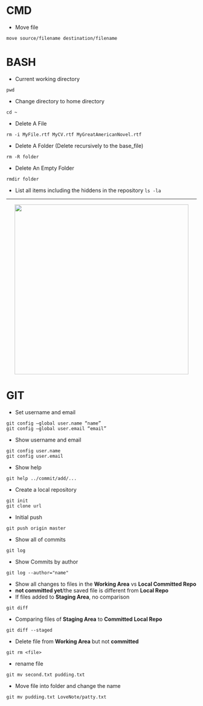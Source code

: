 # CMD
* Move file
```
move source/filename destination/filename
```
# BASH
* Current working directory
```
pwd
```
* Change directory to home directory
```
cd ~
```
* Delete A File
```
rm -i MyFile.rtf MyCV.rtf MyGreatAmericanNovel.rtf
```
* Delete A Folder (Delete recursively to the base_file)
```
rm -R folder
```
* Delete An Empty Folder
```
rmdir folder
```
* List all items including the hiddens in the repository
```ls -la```
---
<p align="center">
  <img width="460" height="450" src="https://i.stack.imgur.com/caci5.png">
</p>

# GIT
* Set username and email 
```
git config –global user.name “name”
git config –global user.email “email”
```
* Show username and email
```
git config user.name
git config user.email
```
* Show help 
```
git help ../commit/add/... 
```
* Create a local repository
```
git init
git clone url
```
* Initial push 
```
git push origin master 
```
* Show all of commits
```
git log
```
* Show Commits by author
```
git log --author="name"
```
* Show all changes to files in the **Working Area** vs **Local Committed Repo**
* **not committed yet**/the saved file is different from **Local Repo**
* If files added to **Staging Area**, no comparison
```
git diff
```
* Comparing files of **Staging Area** to **Committed Local Repo**
```
git diff --staged
```
* Delete file from **Working Area** but not **committed** 
```
git rm <file>
```
* rename file
```
git mv second.txt pudding.txt
```
* Move file into folder and change the name
```
git mv pudding.txt LoveNote/patty.txt 
```
